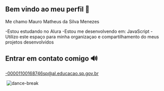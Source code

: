 ## Bem vindo ao meu perfil 💙

 Me chamo Mauro Matheus da Silva Menezes

 -Estou estudando no Alura
 -Estou me desenvolvendo em: JavaScript
 -Utilizo este espaço para minha organizaçao e compartilhamento do meus projetos desenvolvidos

 ## Entrar em contato comigo 🔊

 -00001100168746sp@al.educacao.sp.gov.br


 ![]()
 ![dance-break](https://github.com/user-attachments/assets/831c5564-a14f-42c3-b4c0-cddda81a5e04)

